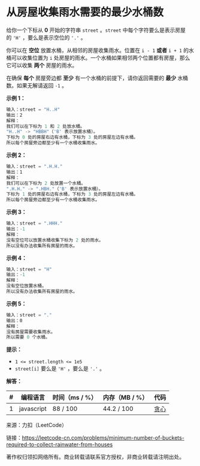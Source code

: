 # 从房屋收集雨水需要的最少水桶数

给你一个下标从 **0** 开始的字符串 `street` 。`street` 中每个字符要么是表示房屋的 `'H'` ，要么是表示空位的 `'.'` 。

你可以在 **空位** 放置水桶，从相邻的房屋收集雨水。位置在 `i - 1` **或者** `i + 1` 的水桶可以收集位置为 `i` 处房屋的雨水。一个水桶如果相邻两个位置都有房屋，那么它可以收集 **两个** 房屋的雨水。

在确保 **每个** 房屋旁边都 **至少** 有一个水桶的前提下，请你返回需要的 **最少** 水桶数。如果无解请返回 `-1` 。

**示例 1：**

``` javascript
输入：street = "H..H"
输出：2
解释：
我们可以在下标为 1 和 2 处放水桶。
"H..H" -> "HBBH"（'B' 表示放置水桶）。
下标为 0 处的房屋右边有水桶，下标为 3 处的房屋左边有水桶。
所以每个房屋旁边都至少有一个水桶收集雨水。
```

**示例 2：**

``` javascript
输入：street = ".H.H."
输出：1
解释：
我们可以在下标为 2 处放置一个水桶。
".H.H." -> ".HBH."（'B' 表示放置水桶）。
下标为 1 处的房屋右边有水桶，下标为 3 处的房屋左边有水桶。
所以每个房屋旁边都至少有一个水桶收集雨水。
```

**示例 3：**

``` javascript
输入：street = ".HHH."
输出：-1
解释：
没有空位可以放置水桶收集下标为 2 处的雨水。
所以没有办法收集所有房屋的雨水。
```

**示例 4：**

``` javascript
输入：street = "H"
输出：-1
解释：
没有空位放置水桶。
所以没有办法收集所有房屋的雨水。
```

**示例 5：**

``` javascript
输入：street = "."
输出：0
解释：
没有房屋需要收集雨水。
所以需要 0 个水桶。
```

**提示：**

- `1 <= street.length <= 1e5`
- `street[i]` 要么是 `'H'` ，要么是 `'.'` 。

**解答：**

**#**|**编程语言**|**时间（ms / %）**|**内存（MB / %）**|**代码**
--|--|--|--|--
1|javascript|88  / 100|44.2 / 100|[贪心](./javascript/ac_v1.js)

来源：力扣（LeetCode）

链接：https://leetcode-cn.com/problems/minimum-number-of-buckets-required-to-collect-rainwater-from-houses

著作权归领扣网络所有。商业转载请联系官方授权，非商业转载请注明出处。

